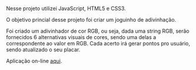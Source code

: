 Nesse projeto utilizei JavaScript, HTML5 e CSS3.

O objetivo princial desse projeto foi criar um joguinho de adivinhação.

Foi criado um adivinhador de cor RGB, ou seja, dada uma string RGB, serão fornecidos 6 alternativas visuais de cores, sendo uma delas a correspondente ao valor em RGB. Cada acerto irá gerar pontos pro usuário, sendo atualizado o seu placar.

Aplicação on-line [aqui](https://ilanaragao.github.io/projects/color-guess/).
